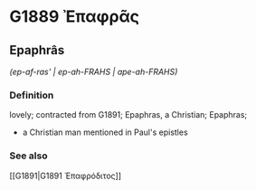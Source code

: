 # G1889 Ἐπαφρᾶς

## Epaphrâs

_(ep-af-ras' | ep-ah-FRAHS | ape-ah-FRAHS)_

### Definition

lovely; contracted from G1891; Epaphras, a Christian; Epaphras; 

- a Christian man mentioned in Paul's epistles

### See also

[[G1891|G1891 Ἐπαφρόδιτος]]
